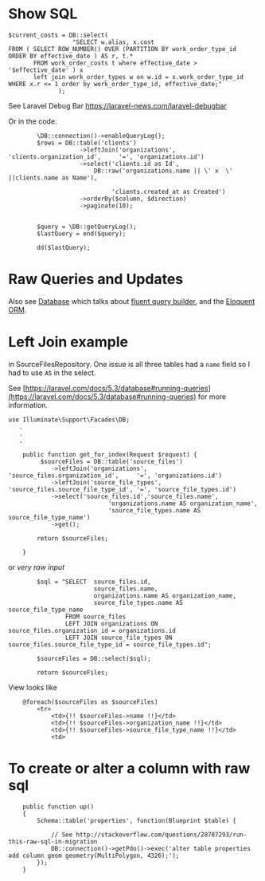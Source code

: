 # Show SQL

````
$current_costs = DB::select(
                  "SELECT w.alias, x.cost 
FROM ( SELECT ROW_NUMBER() OVER (PARTITION BY work_order_type_id  ORDER BY effective_date ) AS r, t.* 
       FROM work_order_costs t where effective_date > '$effective_date' ) x
       left join work_order_types w on w.id = x.work_order_type_id
WHERE x.r <= 1 order by work_order_type_id, effective_date;"
              );
````

See Laravel Debug Bar https://laravel-news.com/laravel-debugbar

Or in the code.

````
        \DB::connection()->enableQueryLog();
        $rows = DB::table('clients')
                    ->leftJoin('organizations',     'clients.organization_id',     '=', 'organizations.id')
                    ->select('clients.id as Id',
                        DB::raw('organizations.name || \' x  \' ||clients.name as Name'),

                             'clients.created_at as Created')
                    ->orderBy($column, $direction)
                    ->paginate(10);


        $query = \DB::getQueryLog();
        $lastQuery = end($query);

        dd($lastQuery);
````

# Raw Queries and Updates

Also see [Database](https://laravel.com/docs/5.3/database) which talks about  [fluent query builder](https://laravel.com/docs/5.3/queries), and the [Eloquent ORM](https://laravel.com/docs/5.3/eloquent).

# Left Join example 

in SourceFilesRepository.  One issue is all three tables had a `name` field so I had to use `AS` in the select.

See [https://laravel.com/docs/5.3/database#running-queries](https://laravel.com/docs/5.3/database#running-queries) for more information.

````
use Illuminate\Support\Facades\DB;
   .
   .
   .

    public function get_for_index(Request $request) {
         $sourceFiles = DB::table('source_files')
            ->leftJoin('organizations',     'source_files.organization_id',     '=', 'organizations.id')
            ->leftJoin('source_file_types', 'source_files.source_file_type_id', '=', 'source_file_types.id')
            ->select('source_files.id','source_files.name',
                            'organizations.name AS organization_name', 
                            'source_file_types.name AS source_file_type_name')
            ->get();

        return $sourceFiles;

    }
````

or _very raw input_

````
        $sql = "SELECT  source_files.id,
                        source_files.name,
                        organizations.name AS organization_name, 
                        source_file_types.name AS source_file_type_name 
                FROM source_files 
                LEFT JOIN organizations ON source_files.organization_id = organizations.id 
                LEFT JOIN source_file_types ON source_files.source_file_type_id = source_file_types.id";

        $sourceFiles = DB::select($sql);

        return $sourceFiles;
````

View looks like

````
    @foreach($sourceFiles as $sourceFiles)
        <tr>
            <td>{!! $sourceFiles->name !!}</td>
            <td>{!! $sourceFiles->organization_name !!}</td>
            <td>{!! $sourceFiles->source_file_type_name !!}</td>
            <td>
````

# To create or alter a column with raw sql
````
    public function up()
    {
        Schema::table('properties', function(Blueprint $table) {

            // See http://stackoverflow.com/questions/28787293/run-this-raw-sql-in-migration
            DB::connection()->getPdo()->exec('alter table properties add column geom geometry(MultiPolygon, 4326);');
        });
    }
````
